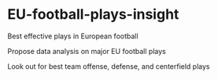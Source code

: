 # EU-football-plays-insight 

Best effective plays in European football 

Propose data analysis on major EU football plays

Look out for best team offense, defense, and centerfield plays 
